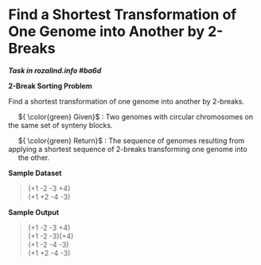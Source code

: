 # Find a Shortest Transformation of One Genome into Another by 2-Breaks

***Task in rozalind.info #ba6d***

**2-Break Sorting Problem**

Find a shortest transformation of one genome into another by 2-breaks.

&nbsp;&nbsp;&nbsp;&nbsp; ${ \color{green} Given}$ : Two genomes with circular chromosomes on the same set of synteny blocks.

&nbsp;&nbsp;&nbsp;&nbsp; ${ \color{green} Return}$ : The sequence of genomes resulting from applying a shortest sequence of 2-breaks transforming one genome into   
&nbsp;&nbsp;&nbsp;&nbsp; the other.

**Sample Dataset**

> (+1 -2 -3 +4)  
> (+1 +2 -4 -3)

**Sample Output**

> (+1 -2 -3 +4)  
> (+1 -2 -3)(+4)  
> (+1 -2 -4 -3)  
> (+1 +2 -4 -3)

